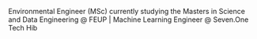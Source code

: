 Environmental Engineer (MSc) currently studying the Masters in Science and Data Engineering @ FEUP | Machine Learning Engineer @ Seven.One Tech Hib
